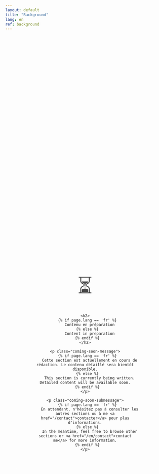 ```yaml
---
layout: default
title: "Background"
lang: en
ref: background
---
```


<div class="coming-soon-container">
  <div class="coming-soon-content">
    <div class="coming-soon-icon">⏳</div>
    
    <h2>
      {% if page.lang == 'fr' %}
        Contenu en préparation
      {% else %}
        Content in preparation
      {% endif %}
    </h2>
    
    <p class="coming-soon-message">
      {% if page.lang == 'fr' %}
        Cette section est actuellement en cours de rédaction. Le contenu détaillé sera bientôt disponible.
      {% else %}
        This section is currently being written. Detailed content will be available soon.
      {% endif %}
    </p>
    
    <p class="coming-soon-submessage">
      {% if page.lang == 'fr' %}
        En attendant, n'hésitez pas à consulter les autres sections ou à me <a href="/contact">contacter</a> pour plus d'informations.
      {% else %}
        In the meantime, feel free to browse other sections or <a href="/en/contact">contact me</a> for more information.
      {% endif %}
    </p>
  </div>
</div>

<style>
.coming-soon-container {
  display: flex;
  justify-content: center;
  align-items: center;
  min-height: 50vh;
  text-align: center;
  padding: 2rem;
}

.coming-soon-content {
  max-width: 600px;
  padding: 3rem;
  background: rgba(255, 255, 255, 0.05);
  border-radius: 20px;
  border: 1px solid rgba(255, 255, 255, 0.1);
}

.coming-soon-icon {
  font-size: 4rem;
  margin-bottom: 1.5rem;
  opacity: 0.8;
}

.coming-soon-content h2 {
  color: #3498db;
  margin-bottom: 1.5rem;
  font-size: 2rem;
}

.coming-soon-message {
  font-size: 1.1rem;
  margin-bottom: 1rem;
  line-height: 1.6;
}

.coming-soon-submessage {
  font-size: 0.9rem;
  opacity: 0.8;
  line-height: 1.5;
}

.coming-soon-submessage a {
  color: #3498db;
  text-decoration: none;
}

.coming-soon-submessage a:hover {
  text-decoration: underline;
}

@media (max-width: 768px) {
  .coming-soon-content {
    padding: 2rem;
  }
  
  .coming-soon-icon {
    font-size: 3rem;
  }
  
  .coming-soon-content h2 {
    font-size: 1.5rem;
  }
}
</style>
